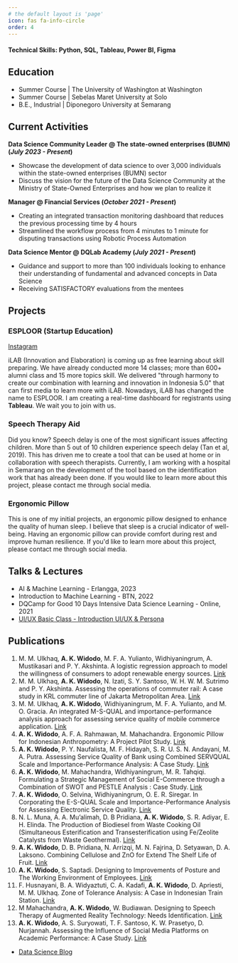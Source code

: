 ```yaml
---
# the default layout is 'page'
icon: fas fa-info-circle
order: 4
---
```


[//]: # (> Add Markdown syntax content to file `_tabs/about.md`{: .filepath } and it will show up on this page.)

[//]: # ({: .prompt-tip })

#### Technical Skills: Python, SQL, Tableau, Power BI, Figma

## Education
- Summer Course | The University of Washington at Washington
- Summer Course | Sebelas Maret University at Solo
- B.E., Industrial | Diponegoro University at Semarang 

## Current Activities
**Data Science Community Leader @ The state-owned enterprises (BUMN) (_July 2023 - Present_)**
- Showcase the development of data science to over 3,000 individuals within the state-owned enterprises (BUMN) sector
- Discuss the vision for the future of the Data Science Community at the Ministry of State-Owned Enterprises and how we plan to realize it

**Manager @ Financial Services (_October 2021 - Present_)**
- Creating an integrated transaction monitoring dashboard that reduces the previous processing time by 4 hours
- Streamlined the workflow process from 4 minutes to 1 minute for disputing transactions using Robotic Process Automation

**Data Science Mentor @ DQLab Academy (_July 2021 - Present_)**
- Guidance and support to more than 100 individuals looking to enhance their understanding of fundamental and advanced concepts in Data Science
- Receiving SATISFACTORY evaluations from the mentees

## Projects
### ESPLOOR (Startup Education)
[Instagram](https://www.instagram.com/esploorcom)

iLAB (Innovation and Elaboration) is coming up as free learning about skill preparing. We have already conducted more 14 classes; more than 600+ alumni class and 15 more topics skill. We delivered "through harmony to create our combination with learning and innovation in Indonesia 5.0" that can first media to learn more with iLAB. Nowadays, iLAB has changed the name to ESPLOOR. I am creating a real-time dashboard for registrants using **Tableau**. We wait you to join with us.

### Speech Therapy Aid
Did you know? Speech delay is one of the most significant issues affecting children. More than 5 out of 10 children experience speech delay (Tan et al, 2019). This has driven me to create a tool that can be used at home or in collaboration with speech therapists. Currently, I am working with a hospital in Semarang on the development of the tool based on the identification work that has already been done. If you would like to learn more about this project, please contact me through social media.

### Ergonomic Pillow
This is one of my initial projects, an ergonomic pillow designed to enhance the quality of human sleep. I believe that sleep is a crucial indicator of well-being. Having an ergonomic pillow can provide comfort during rest and improve human resilience. If you'd like to learn more about this project, please contact me through social media.

## Talks & Lectures
- AI & Machine Learning - Erlangga, 2023
- Introduction to Machine Learning - BTN, 2022
- DQCamp for Good 10 Days Intensive Data Science Learning - Online, 2021
- [UI/UX Basic Class - Introduction UI/UX & Persona](https://youtu.be/FF0KfJynh78?si=R-wxy_U81Or1a03I)

## Publications
1. M. M. Ulkhaq, **A. K. Widodo**, M. F. A. Yulianto, Widhiyaningrum, A. Mustikasari and P. Y. Akshinta. A logistic regression approach to model the willingness of consumers to adopt renewable energy sources. [Link](https://iopscience.iop.org/article/10.1088/1755-1315/127/1/012007/pdf)
2. M. M. Ulkhaq, **A. K. Widodo**, N. Izati, S. Y. Santoso, W. H. W. M. Sutrimo and P. Y. Akshinta. Assessing the operations of commuter rail: A case study in KRL commuter line of Jakarta Metropolitan Area. [Link](https://doi.org/10.1051/matecconf/201927201034)
3. M. M. Ulkhaq, **A. K. Widodo**, Widhiyaningrum, M. F. A. Yulianto, and M. O. Gracia. An integrated M-S-QUAL and importance-performance analysis approach for assessing service quality of mobile commerce application. [Link](https://doi.org/10.1063/1.5112472)
4. **A. K. Widodo**, A. F. A. Rahmawan, M. Mahachandra. Ergonomic Pillow for Indonesian Anthropometry: A Project Pilot Study. [Link](https://dl.acm.org/citation.cfm?id=3290834)
5. **A. K. Widodo**, P. Y. Naufalista, M. F. Hidayah, S. R. U. S. N. Andayani, M. A. Putra. Assessing Service Quality of Bank using Combined SERVQUAL Scale and Importance-Performance Analysis: A Case Study. [Link](https://ieeexplore.ieee.org/document/8714944)
6. **A. K. Widodo**, M. Mahachandra, Widhiyaningrum, M. R. Tahqiqi. Formulating a Strategic Management of Social E-Commerce through a Combination of SWOT and PESTLE Analysis : Case Study. [Link](https://www.ieomsociety.org/ieom2019/papers/668.pdf)
7. **A. K. Widodo**, O. Selvina, Widhiyaningrum, O. E. R. Siregar. In Corporating the E-S-QUAL Scale and Importance-Performance Analysis for Assessing Electronic Service Quality. [Link](https://dl.acm.org/citation.cfm?id=3357327)
8. N. L. Muna, A. A. Mu’alimah, D. B Pridiana, **A. K. Widodo**, S. R. Adiyar, E. H. Elinda. The Production of Biodiesel from Waste Cooking Oil (Simultaneous Esterification and Transesterification using Fe/Zeolite Catalysts from Waste Geothermal). [Link](https://www.scientific.net/Paper/Preview/556021)
9. **A. K. Widodo**, D. B. Pridiana, N. Arrizqi, M. N. Fajrina, D. Setyawan, D. A. Laksono. Combining Cellulose and ZnO for Extend The Shelf Life of Fruit. [Link](https://www.scientific.net/Paper/Preview/555777)
10. **A. K. Widodo**, S. Saptadi. Designing to Improvements of Posture and The Working Environment of Employees. [Link](https://aip.scitation.org/doi/abs/10.1063/5.0000584)
11. F. Husnayani, B. A. Widyaztuti, C. A. Kadafi, **A. K. Widodo**, D. Apriesti, M. M. Ulkhaq. Zone of Tolerance Analysis: A Case in Indonesian Train Station. [Link](https://pubs.aip.org/aip/acp/article-abstract/2409/1/020022/750174/Zone-of-tolerance-analysis-A-case-in-Indonesian?redirectedFrom=fulltext)
12. M Mahachandra, **A. K. Widodo**, W. Budiawan. Designing to Speech Therapy of Augmented Reality Technology: Needs Identification. [Link](https://ejournal2.undip.ac.id/index.php/jbiomes/article/view/14027)
13. **A. K. Widodo**, A. S. Suryowati, T. F. Santoso, K. W. Prasetyo, D. Nurjannah. Assessing the Influence of Social Media Platforms on Academic Performance: A Case Study. [Link](https://dl.acm.org/doi/abs/10.1145/3625704.3625741)

- [Data Science Blog](https://medium.com/@abelkrw)
